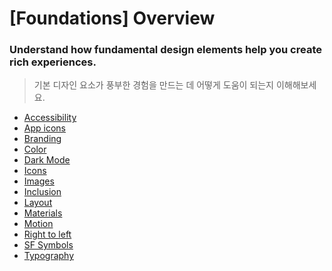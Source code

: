 # **[Foundations] Overview**

### **Understand how fundamental design elements help you create rich experiences.**

> 기본 디자인 요소가 풍부한 경험을 만드는 데 어떻게 도움이 되는지 이해해보세요.
>

- [Accessibility](./foundations/accessibility.md)
- [App icons](./foundations/app-icons.md)
- [Branding](./foundations/branding.md)
- [Color](./foundations/color.md)
- [Dark Mode](./foundations/dark-mode.md)
- [Icons](./foundations/icons.md)
- [Images](./foundations/images.md)
- [Inclusion](./foundations/inclusion.md)
- [Layout](./foundations/layout.md)
- [Materials](./foundations/materials.md)
- [Motion](./foundations/motion.md)
- [Right to left](./foundations/right-to-left.md)
- [SF Symbols](./foundations/sf-symbols.md)
- [Typography](./foundations/Typography.md)